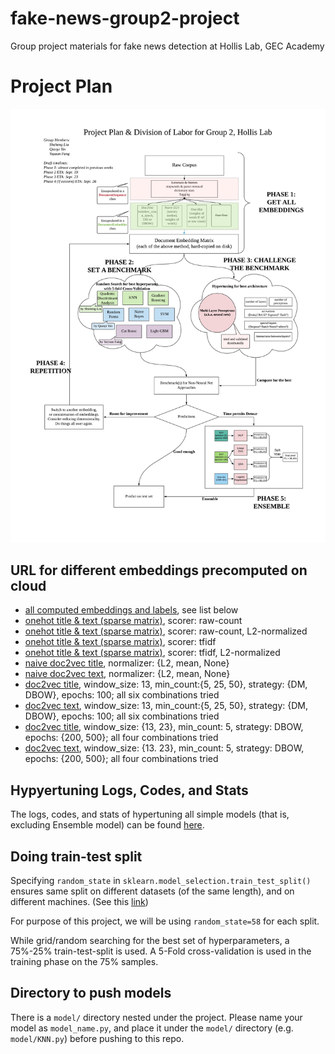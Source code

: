 # fake-news-group2-project
Group project materials for fake news detection at Hollis Lab, GEC Academy

# Project Plan
![a](resources/GEC%20Group%20Presentation.jpg)

## URL for different embeddings precomputed on cloud
- [all computed embeddings and labels](https://www.floydhub.com/wish1104/datasets/fake-news-embeddings/5), see list below
- [onehot title & text (sparse matrix)](https://www.floydhub.com/wish1104/projects/fake-news/33/output), scorer: 
raw-count
- [onehot title & text (sparse matrix)](https://www.floydhub.com/wish1104/projects/fake-news/35/output), scorer: 
raw-count, L2-normalized
- [onehot title & text (sparse matrix)](https://www.floydhub.com/wish1104/projects/fake-news/38/output), scorer: 
tfidf
- [onehot title & text (sparse matrix)](https://www.floydhub.com/wish1104/projects/fake-news/41/output), scorer: 
tfidf, L2-normalized
- [naive doc2vec title](https://www.floydhub.com/wish1104/projects/fake-news/19/output), normalizer: {L2, mean, None}
- [naive doc2vec text](https://www.floydhub.com/wish1104/projects/fake-news/20/output), normalizer: {L2, mean, None}
- [doc2vec title](https://www.floydhub.com/wish1104/projects/fake-news/21/output), window_size: 13, 
min_count:{5, 25, 50}, strategy: {DM, DBOW}, epochs: 100; all six combinations tried
- [doc2vec text](https://www.floydhub.com/wish1104/projects/fake-news/22/output), window_size: 13, 
min_count:{5, 25, 50}, strategy: {DM, DBOW}, epochs: 100; all six combinations tried
- [doc2vec title](https://www.floydhub.com/wish1104/projects/fake-news/88/output), window_size: {13, 23}, min_count: 5, 
strategy: DBOW, epochs: {200, 500}; all four combinations tried
- [doc2vec text](https://www.floydhub.com/wish1104/projects/fake-news/88/output), window_size: {13. 23}, min_count: 5, 
strategy: DBOW, epochs: {200, 500}; all four combinations tried

## Hypyertuning Logs, Codes, and Stats
The logs, codes, and stats of hypertuning all simple models (that is, excluding Ensemble model) can be found [here](https://www.floydhub.com/wish1104/projects/fake-news/jobs).

## Doing train-test split
Specifying `random_state` in `sklearn.model_selection.train_test_split()` ensures same split on different datasets 
(of the same length), and on different machines. 
(See this [link](https://stackoverflow.com/questions/43095076/scikit-learn-train-test-split-can-i-ensure-same-splits-on-different-datasets)) 

For purpose of this project, we will be using `random_state=58` for each split.

While grid/random searching for the best set of hyperparameters, a 75%-25% train-test-split is used. A 5-Fold 
cross-validation is used in the training phase on the 75% samples.

## Directory to push models
There is a `model/` directory nested under the project. Please name your model as `model_name.py`, and place it under 
the `model/` directory (e.g. `model/KNN.py`) before pushing to this repo. 
